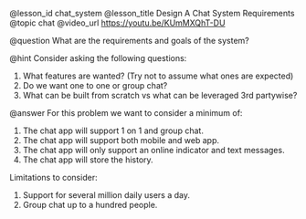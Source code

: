 @lesson_id
chat_system
@lesson_title
Design A Chat System Requirements
@topic
chat
@video_url
https://youtu.be/KUmMXQhT-DU

@question
What are the requirements and goals of the system?

@hint
Consider asking the following questions:
1. What features are wanted? (Try not to assume what ones are expected)
2. Do we want one to one or group chat? 
3. What can be built from scratch vs what can be leveraged 3rd partywise?

@answer
For this problem we want to consider a minimum of:
1. The chat app will support 1 on 1 and group chat.
2. The chat app will support both mobile and web app.
3. The chat app will only support an online indicator and text messages. 
4. The chat app will store the history. 

Limitations to consider:
1. Support for several million daily users a day.
2. Group chat up to a hundred people. 